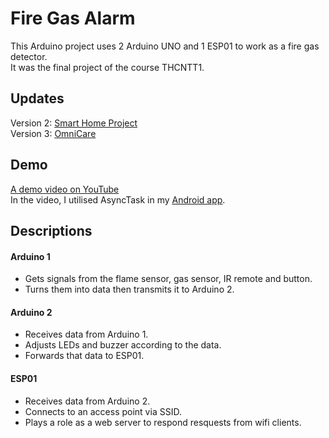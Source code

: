 # Fire Gas Alarm
This Arduino project uses 2 Arduino UNO and 1 ESP01 to work as a fire gas detector.  
It was the final project of the course THCNTT1.

## Updates
Version 2: [Smart Home Project](https://github.com/kai618/smart-home-project)  
Version 3: [OmniCare](https://github.com/kai618/omnicare)

## Demo
[A demo video on YouTube]( https://youtu.be/Pv0fgiOIsCE)  
In the video, I utilised AsyncTask in my [Android app](https://github.com/kai618/iosgfa).

## Descriptions
#### Arduino 1
- Gets signals from the flame sensor, gas sensor, IR remote and button.
- Turns them into data then transmits it to Arduino 2. 
#### Arduino 2
- Receives data from Arduino 1.
- Adjusts LEDs and buzzer according to the data.
- Forwards that data to ESP01.
#### ESP01
- Receives data from Arduino 2.
- Connects to an access point via SSID.
- Plays a role as a web server to respond resquests from wifi clients.
